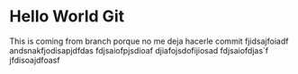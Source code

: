 # Hello World Git
This is coming from branch
porque no me deja hacerle commit
fjidsajfoiadf
andsnakfjodisapjdfdas
fdjsaiofpjsdioaf
djiafojsdofijiosad
fdjsaiofdjas`f
jfdisoajdfoasf